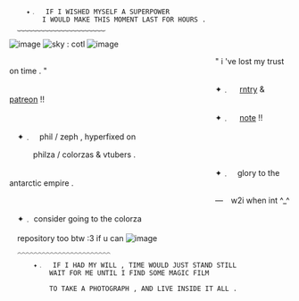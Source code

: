       ⠀ ✦﹒ ⠀IF I WISHED MYSELF A SUPERPOWER
      ⠀     I WOULD MAKE THIS MOMENT LAST FOR HOURS .
      ‿‿‿‿‿‿‿‿‿‿‿‿‿‿‿‿‿‿‿‿‿‿

![image](https://github.com/colorza/colorza/assets/138011858/18a69c9b-79fd-4e93-b3ab-499c364b9cea)
![sky : cotl](https://github.com/colorza/colorza/assets/138011858/2027b50d-faa0-42f7-a621-9e1c9ddf441b)
![image](https://github.com/colorza/colorza/assets/138011858/9d9fdf4f-a0a5-4b33-892a-e71fffa53d2e)


 ⠀  ⠀  ⠀  ⠀  ⠀  ⠀  ⠀  ⠀  ⠀   ⠀  ⠀  ⠀  ⠀  ⠀  ⠀  ⠀  ⠀ ⠀  ⠀  ⠀  ⠀  ⠀  ⠀  ⠀  ⠀  ⠀   " i 've lost my trust on time . "

 ⠀  ⠀  ⠀  ⠀  ⠀  ⠀  ⠀  ⠀  ⠀   ⠀  ⠀  ⠀  ⠀  ⠀  ⠀  ⠀  ⠀ ⠀  ⠀  ⠀  ⠀  ⠀  ⠀  ⠀  ⠀  ⠀   ✦﹒ ⠀  [rntry](https://rentry.co/oldza) & [patreon](https://www.patreon.com/glorytotheae) !!

  ⠀  ⠀  ⠀  ⠀  ⠀  ⠀  ⠀  ⠀  ⠀   ⠀  ⠀  ⠀  ⠀  ⠀  ⠀  ⠀  ⠀ ⠀  ⠀  ⠀  ⠀  ⠀  ⠀  ⠀  ⠀  ⠀   ✦﹒ ⠀  [note](https://twitter.com/WolfyNotWitch/status/1701139934374179122) !!

   ⠀ ✦﹒ ⠀phil / zeph , hyperfixed on 
   
   ⠀          ⠀ ⠀  philza / colorzas & vtubers .

   ⠀    ⠀    ⠀    ⠀    ⠀    ⠀    ⠀    ⠀    ⠀    ⠀    ⠀    ⠀    ⠀    ⠀    ⠀     ⠀    ⠀    ⠀    ⠀       ⠀    ⠀    ⠀    ⠀    ⠀    ⠀                            ⠀ ✦﹒ ⠀glory to the antarctic empire .

  ⠀    ⠀    ⠀    ⠀    ⠀    ⠀    ⠀    ⠀    ⠀    ⠀    ⠀    ⠀    ⠀    ⠀    ⠀     ⠀    ⠀    ⠀    ⠀       ⠀    ⠀    ⠀    ⠀    ⠀    ⠀                                ⠀ — ⠀w2i when int ^_^

  

   ⠀ ✦﹒ consider going to the colorza<br><br>
   ⠀                    repository too btw :3 if u can
   ![image](https://github.com/colorza/colorza/assets/138011858/94466218-77db-4f34-a0c1-cf982557272f)


   
      ⁀⁀⁀⁀⁀⁀⁀⁀⁀⁀⁀⁀⁀⁀⁀⁀⁀⁀⁀⁀⁀⁀⁀
          ✦﹒ ⠀IF I HAD MY WILL , TIME WOULD JUST STAND STILL
              WAIT FOR ME UNTIL I FIND SOME MAGIC FILM

              TO TAKE A PHOTOGRAPH , AND LIVE INSIDE IT ALL .
